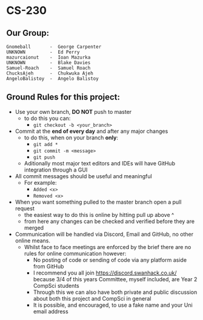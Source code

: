 # CS-230

## Our Group:

```
Gnomeball       -  George Carpenter
UNKNOWN         -  Ed Perry
mazurcaionut    -  Ioan Mazurka
UNKNOWN         -  Blake Davies
Samuel-Roach    -  Samuel Roach
ChucksAjeh      -  Chukwuka Ajeh
AngeloBalistoy  -  Angelo Balistoy
```

## Ground Rules for this project:

* Use your own branch, **DO NOT** push to master
    * to do this you can:
        * `git checkout -b <your_branch>`
* Commit at the **end of every day** and after any major changes
    * to do this, when on your branch **only**:
        * `git add *`
        * `git commit -m <message>`
        * `git push`
    * Aditionally most major text editors and IDEs will have GitHub integration through a GUI
* All commit messages should be useful and meaningful
    * For example:
        * `Added <x>`
        * `Removed <x>`
* When you want something pulled to the master branch open a pull request
    * the easiest way to do this is online by hitting pull up above ^
    * from here any changes can be checked and verified before they are merged
* Communication will be handled via Discord, Email and GitHub, no other online means.
    * Whilst face to face meetings are enforced by the brief there are no rules for online communication however:
        * No posting of code or sending of code via any platform aside from GitHub
        * I recommend you all join https://discord.swanhack.co.uk/ because 3/4 of this years Committee, myself included, are Year 2 CompSci students
        * Through this we can also have both private and public discussion about both this project and CompSci in general
        * It is possible, and encouraged, to use a fake name and your Uni email address
